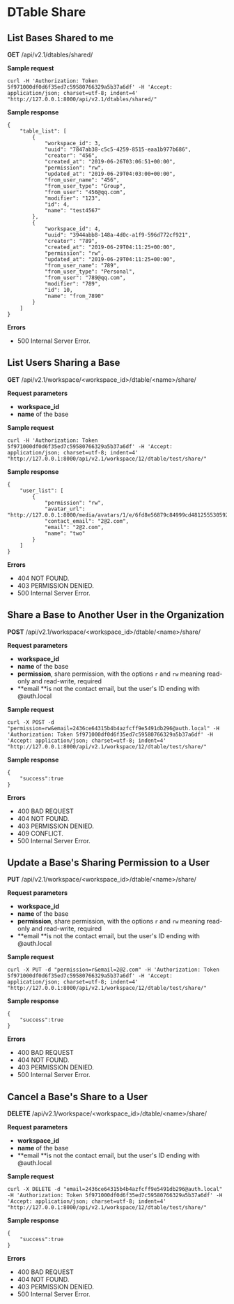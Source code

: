 # DTable Share

## List Bases Shared to me

**GET** /api/v2.1/dtables/shared/

**Sample request**

```
curl -H 'Authorization: Token 5f971000df0d6f35ed7c59580766329a5b37a6df' -H 'Accept: application/json; charset=utf-8; indent=4' "http://127.0.0.1:8000/api/v2.1/dtables/shared/"

```

**Sample response**

```
{
    "table_list": [
        {
            "workspace_id": 3,
            "uuid": "7847ab38-c5c5-4259-8515-eaa1b977b686",
            "creator": "456",
            "created_at": "2019-06-26T03:06:51+00:00",
            "permission": "rw",
            "updated_at": "2019-06-29T04:03:00+00:00",
            "from_user_name": "456",
            "from_user_type": "Group",
            "from_user": "456@qq.com",
            "modifier": "123",
            "id": 4,
            "name": "test4567"
        },
        {
            "workspace_id": 4,
            "uuid": "3944abb8-148a-4d0c-a1f9-596d772cf921",
            "creator": "789",
            "created_at": "2019-06-29T04:11:25+00:00",
            "permission": "rw",
            "updated_at": "2019-06-29T04:11:25+00:00",
            "from_user_name": "789",
            "from_user_type": "Personal",
            "from_user": "789@qq.com",
            "modifier": "789",
            "id": 10,
            "name": "from_7890"
        }
    ]
}

```

**Errors**

* 500 Internal Server Error.

## List Users Sharing a Base

**GET** /api/v2.1/workspace/\<workspace_id>/dtable/\<name>/share/

**Request parameters**

* **workspace_id**
* **name** of the base

**Sample request**

```
curl -H 'Authorization: Token 5f971000df0d6f35ed7c59580766329a5b37a6df' -H 'Accept: application/json; charset=utf-8; indent=4' "http://127.0.0.1:8000/api/v2.1/workspace/12/dtable/test/share/"

```

**Sample response**

```
{
    "user_list": [
        {
            "permission": "rw",
            "avatar_url": "http://127.0.0.1:8000/media/avatars/1/e/6fd8e56879c84999cd481255530592/resized/80/6380b959064ee3f947fb2676836dd2a4.png",
            "contact_email": "2@2.com",
            "email": "2@2.com",
            "name": "two"
        }
    ]
}

```

**Errors**

* 404 NOT FOUND.
* 403 PERMISSION DENIED.
* 500 Internal Server Error.

## Share a Base to Another User in the Organization

**POST** /api/v2.1/workspace/\<workspace_id>/dtable/\<name>/share/

**Request parameters**

* **workspace_id**
* **name** of the base
* **permission**, share permission, with the options `r` and `rw` meaning read-only and read-write, required
* **email **is not the contact email, but the user's ID ending with @auth.local

**Sample request**

```
curl -X POST -d "permission=rw&email=2436ce64315b4b4azfcff9e5491db296@auth.local" -H 'Authorization: Token 5f971000df0d6f35ed7c59580766329a5b37a6df' -H 'Accept: application/json; charset=utf-8; indent=4' "http://127.0.0.1:8000/api/v2.1/workspace/12/dtable/test/share/"

```

**Sample response**

```
{
    "success":true
}

```

**Errors**

* 400 BAD REQUEST
* 404 NOT FOUND.
* 403 PERMISSION DENIED.
* 409 CONFLICT.
* 500 Internal Server Error.

## Update a Base's Sharing Permission to a User

**PUT** /api/v2.1/workspace/\<workspace_id>/dtable/\<name>/share/

**Request parameters**

* **workspace_id**
* **name** of the base
* **permission**, share permission, with the options `r` and `rw` meaning read-only and read-write, required
* **email **is not the contact email, but the user's ID ending with @auth.local

**Sample request**

```
curl -X PUT -d "permission=r&email=2@2.com" -H 'Authorization: Token 5f971000df0d6f35ed7c59580766329a5b37a6df' -H 'Accept: application/json; charset=utf-8; indent=4' "http://127.0.0.1:8000/api/v2.1/workspace/12/dtable/test/share/"

```

**Sample response**

```
{
    "success":true
}

```

**Errors**

* 400 BAD REQUEST
* 404 NOT FOUND.
* 403 PERMISSION DENIED.
* 500 Internal Server Error.

## Cancel a Base's Share to a User

**DELETE** /api/v2.1/workspace/\<workspace_id>/dtable/\<name>/share/

**Request parameters**

* **workspace_id**
* **name** of the base
* **email **is not the contact email, but the user's ID ending with @auth.local

**Sample request**

```
curl -X DELETE -d "email=2436ce64315b4b4azfcff9e5491db296@auth.local" -H 'Authorization: Token 5f971000df0d6f35ed7c59580766329a5b37a6df' -H 'Accept: application/json; charset=utf-8; indent=4' "http://127.0.0.1:8000/api/v2.1/workspace/12/dtable/test/share/"

```

**Sample response**

```
{
    "success":true
}

```

**Errors**

* 400 BAD REQUEST
* 404 NOT FOUND.
* 403 PERMISSION DENIED.
* 500 Internal Server Error.


